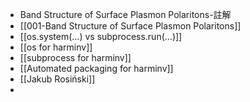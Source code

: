 - Band Structure of Surface Plasmon Polaritons-註解
- [[001-Band Structure of Surface Plasmon Polaritons]]
- [[os.system(...) vs subprocess.run(...)]]
- [[os for harminv]]
- [[subprocess for harminv]]
- [[Automated packaging for harminv]]
- [[Jakub Rosiński]]
- 